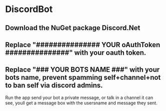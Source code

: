 # DiscordBot

Download the NuGet package Discord.Net 
-
Replace "############### YOUR oAuthToken ###############" with your oauth token. 
-
Replace "### YOUR BOTS NAME ###" with your bots name, prevent spamming self+channel+not to ban self via discord admins.
-
Run the app send your bot a private message, or talk in a channel it can see, youll get a message box with the usersname and message they sent.
